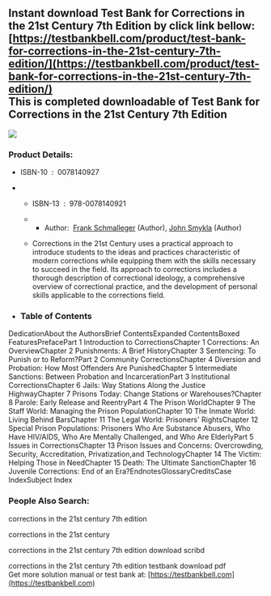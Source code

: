 Instant download **Test Bank for Corrections in the 21st Century 7th Edition** by click link bellow:  
[https://testbankbell.com/product/test-bank-for-corrections-in-the-21st-century-7th-edition/](https://testbankbell.com/product/test-bank-for-corrections-in-the-21st-century-7th-edition/)  
This is completed downloadable of Test Bank for Corrections in the 21st Century 7th Edition
-------------------------------------------------------------------------------------------


![](https://testbankbell.com/wp-content/uploads/2023/05/0078140927-1.jpg)
### Product Details:


* ISBN-10 ‏ : ‎ 0078140927
* * ISBN-13 ‏ : ‎ 978-0078140921
  * * Author:  [Frank Schmalleger](https://www.amazon.com/Frank-Schmalleger/e/B001IGFLVI/ref=dp_byline_cont_book_1) (Author), [John Smykla](https://www.amazon.com/s/ref=dp_byline_sr_book_2?ie=UTF8&field-author=John+Smykla&text=John+Smykla&sort=relevancerank&search-alias=books) (Author)
   
  * Corrections in the 21st Century uses a practical approach to introduce students to the ideas and practices characteristic of modern corrections while equipping them with the skills necessary to succeed in the field. Its approach to corrections includes a thorough description of correctional ideology, a comprehensive overview of correctional practice, and the development of personal skills applicable to the corrections field.
 
* ### Table of Contents

DedicationAbout the AuthorsBrief ContentsExpanded ContentsBoxed FeaturesPrefacePart 1 Introduction to CorrectionsChapter 1 Corrections: An OverviewChapter 2 Punishments: A Brief HistoryChapter 3 Sentencing: To Punish or to Reform?Part 2 Community CorrectionsChapter 4 Diversion and Probation: How Most Offenders Are PunishedChapter 5 Intermediate Sanctions: Between Probation and IncarcerationPart 3 Institutional CorrectionsChapter 6 Jails: Way Stations Along the Justice HighwayChapter 7 Prisons Today: Change Stations or Warehouses?Chapter 8 Parole: Early Release and ReentryPart 4 The Prison WorldChapter 9 The Staff World: Managing the Prison PopulationChapter 10 The Inmate World: Living Behind BarsChapter 11 The Legal World: Prisoners' RightsChapter 12 Special Prison Populations: Prisoners Who Are Substance Abusers, Who Have HIV/AIDS, Who Are Mentally Challenged, and Who Are ElderlyPart 5 Issues in CorrectionsChapter 13 Prison Issues and Concerns: Overcrowding, Security, Accreditation, Privatization,and TechnologyChapter 14 The Victim: Helping Those in NeedChapter 15 Death: The Ultimate SanctionChapter 16 Juvenile Corrections: End of an Era?EndnotesGlossaryCreditsCase IndexSubject Index


 ### People Also Search:


 corrections in the 21st century 7th edition

 corrections in the 21st century

 corrections in the 21st century 7th edition download scribd

 corrections in the 21st century 7th edition testbank download pdf  
  Get more solution manual or test bank at: [https://testbankbell.com](https://testbankbell.com)
